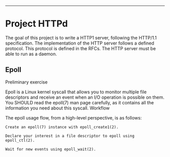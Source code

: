 ---

# Project HTTPd

The goal of this project is to write a HTTP1 server, following the HTTP/1.1 specification.
The implementation of the HTTP server follows a defined protocol. This protocol is defined in the RFCs.
The HTTP server must be able to run as a daemon.

## Epoll
Preliminary exercise

Epoll is a Linux kernel syscall that allows you to monitor multiple file descriptors and receive an event when an I/O operation is possible on them. You SHOULD read the epoll(7) man page carefully, as it contains all the information you need about this syscall.
Workflow

The epoll usage flow, from a high-level perspective, is as follows:

    Create an epoll(7) instance with epoll_create1(2).

    Declare your interest in a file descriptor to epoll using epoll_ctl(2).

    Wait for new events using epoll_wait(2).
